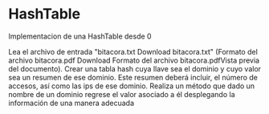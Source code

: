 # HashTable

Implementacion de una HashTable desde 0


Lea el archivo de entrada "bitacora.txt Download bitacora.txt" (Formato del archivo bitacora.pdf Download Formato del archivo bitacora.pdfVista previa del documento).
Crear una tabla hash cuya llave sea el dominio y cuyo valor sea un resumen de ese dominio. Este resumen deberá incluir, el número de accesos, así como las ips de ese dominio.
Realiza un método que dado un nombre de un dominio regrese el valor asociado a él desplegando la información de una manera adecuada
